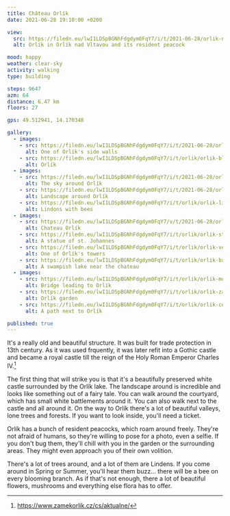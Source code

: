 ```yaml
---
title: Château Orlík
date: 2021-06-28 19:10:00 +0200

view:
  src: https://filedn.eu/lwI1LDSpBGNhFdgdym0FqY7/i/t/2021-06-28/orlik-nad-vltavou.jpg
  alt: Orlík in Orlík nad Vltavou and its resident peacock

mood: happy
weather: clear-sky
activity: walking
type: building

steps: 9647
azm: 64
distance: 6.47 km
floors: 27

gps: 49.512941, 14.170348

gallery:
  - images:
    - src: https://filedn.eu/lwI1LDSpBGNhFdgdym0FqY7/i/t/2021-06-28/orlik-wall.jpg
      alt: One of Orlík's side walls
    - src: https://filedn.eu/lwI1LDSpBGNhFdgdym0FqY7/i/t/orlik/orlik-blizko.jpg
      alt: Orlík
  - images:
    - src: https://filedn.eu/lwI1LDSpBGNhFdgdym0FqY7/i/t/2021-06-28/orlik-sky.jpg
      alt: The sky around Orlík
    - src: https://filedn.eu/lwI1LDSpBGNhFdgdym0FqY7/i/t/2021-06-28/orlik-landscape.jpg
      alt: Landscape around Orlík
    - src: https://filedn.eu/lwI1LDSpBGNhFdgdym0FqY7/i/t/orlik/orlik-lindons.jpg
      alt: Lindons with bees
  - images:
    - src: https://filedn.eu/lwI1LDSpBGNhFdgdym0FqY7/v/t/2021-06-28/orlik.mp4
      alt: Chateau Orlík
    - src: https://filedn.eu/lwI1LDSpBGNhFdgdym0FqY7/i/t/orlik/orlik-st-johannes.jpg
      alt: A statue of st. Johannes
    - src: https://filedn.eu/lwI1LDSpBGNhFdgdym0FqY7/i/t/orlik/orlik-vez.jpg
      alt: One of Orlík's towers
    - src: https://filedn.eu/lwI1LDSpBGNhFdgdym0FqY7/i/t/orlik/orlik-bazina.jpg
      alt: A swampish lake near the chateau
  - images:
    - src: https://filedn.eu/lwI1LDSpBGNhFdgdym0FqY7/i/t/orlik/orlik-most.jpg
      alt: Bridge leading to Orlík
    - src: https://filedn.eu/lwI1LDSpBGNhFdgdym0FqY7/i/t/orlik/orlik-zahrada.jpg
      alt: Orlík garden
    - src: https://filedn.eu/lwI1LDSpBGNhFdgdym0FqY7/i/t/orlik/orlik-cesta.jpg
      alt: A path next to Orlík

published: true
---
```

It's a really old and beautiful structure. It was built for trade protection in 13th century. As it was used frquently,
it was later refit into a Gothic castle and became a royal castle till the reign of the Holy Roman Emperor
Charles IV.[^orl-1]

The first thing that will strike you is that it's a beautifully preserved white castle surrounded by the Orlík lake.
The landscape around is incredible and looks like something out of a fairy tale. You can walk around the courtyard,
which has small white battlements around it. You can also walk next to the castle and all around it. On the way to
Orlík there's a lot of beautiful valleys, lone trees and forests. If you want to look inside, you'll need a ticket.

Orlík has a bunch of resident peacocks, which roam around freely. They're not afraid of humans, so they're willing to
pose for a photo, even a selfie. If you don't bug them, they'll chill with you in the garden or the surrounding
areas. They might even approach you of their own volition.

There's a lot of trees around, and a lot of them are Lindens. If you come around in Spring or Summer, you'll hear them
buzz... there will be a bee on every blooming branch. As if that's not enough, there a lot of beautiful
flowers, mushrooms and everything else flora has to offer.

[^orl-1]: https://www.zamekorlik.cz/cs/aktualne/